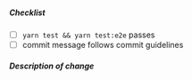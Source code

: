 <!--
Thank you for your pull request. Please review below requirements.
Bug fixes and new features should include tests.
Contributors guide: https://github.com/myfreax/typescript-backend-template/blob/main/CONTRIBUTING.md

感谢您贡献代码。请确认下列 checklist 的完成情况。
Bug 修复和新功能必须包含测试，必要时请附上性能测试。
Contributors guide: https://github.com/myfreax/typescript-backend-template/blob/main/CONTRIBUTING.md
-->

##### Checklist

<!-- Remove items that do not apply. For completed items, change [ ] to [x]. -->

- [ ] `yarn test && yarn test:e2e` passes
- [ ] commit message follows commit guidelines

##### Description of change

<!-- Provide a description of the change below this comment. -->

<!--
- any feature?
- close https://github.com/myfreax/typescript-backend-template/ISSUE_URL
-->